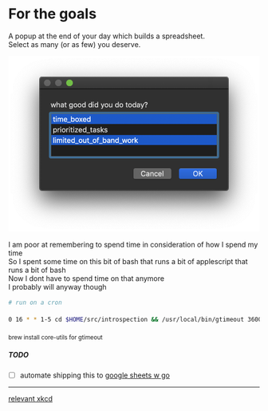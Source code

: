 # For the goals
  
A popup at the end of your day which builds a spreadsheet.  
Select as many (or as few) you deserve.

![demo](./images/in_action.png)

I am poor at remembering to spend time in consideration of how I spend my time  
So I spent some time on this bit of bash that runs a bit of applescript that runs a bit of bash  
Now I dont have to spend time on that anymore  
I probably will anyway though  
  
  
  
```bash
# run on a cron

0 16 * * 1-5 cd $HOME/src/introspection && /usr/local/bin/gtimeout 3600 ./ask_myself
```
<sub>brew install core-utils for gtimeout</sub>
  
##### TODO  
- [ ] automate shipping this to [google sheets w go](https://developers.google.com/sheets/api/quickstart/go)  
  
---
[relevant xkcd](https://xkcd.com/1319/)
  
